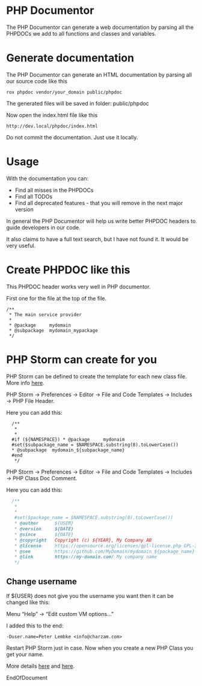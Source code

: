 # PHP Documentor
The PHP Documentor can generate a web documentation by parsing all the PHPDOCs we add to all functions and classes and variables.

# Generate documentation
The PHP Documentor can generate an HTML documentation by parsing all our source code like this

```
rox phpdoc vendor/your_domain public/phpdoc
```

The generated files will be saved in folder: public/phpdoc

Now open the index.html file like this

``` 
http://dev.local/phpdoc/index.html
```

Do not commit the documentation. Just use it locally.

# Usage
With the documentation you can:

* Find all misses in the PHPDOCs
* Find all TODOs
* Find all deprecated features - that you will remove in the next major version 

In general the PHP Documentor will help us write better PHPDOC headers to guide developers in our code.

It also claims to have a full text search, but I have not found it. It would be very useful.

# Create PHPDOC like this
This PHPDOC header works very well in PHP documentor.

First one for the file at the top of the file.
```
/**
 * The main service provider
 *
 * @package     mydomain
 * @subpackage  mydomain_mypackage
 */
```

# PHP Storm can create for you
PHP Storm can be defined to create the template for each new class file.
More info [here](https://www.jetbrains.com/help/phpstorm/settings-file-and-code-templates.html).
  
PHP Storm -> Preferences -> Editor -> File and Code Templates -> Includes -> PHP File Header.
  
Here you can add this:
``` 
  /**
   * 
   *
  #if (${NAMESPACE}) * @package     mydonaim
  #set($subpackage_name = $NAMESPACE.substring(8).toLowerCase())
  * @subpackage  mydomain_${subpackage_name}
  #end
   */
```
PHP Storm -> Preferences -> Editor -> File and Code Templates -> Includes -> PHP Class Doc Comment.
  
Here you can add this:
```php 
  /**
   *
   * 
   #set($package_name = $NAMESPACE.substring(8).toLowerCase())
   * @author      ${USER}
   * @version     ${DATE}
   * @since       ${DATE}
   * @copyright   Copyright (c) ${YEAR}, My Company AB
   * @license     https://opensource.org/licenses/gpl-license.php GPL-3.0-or-later
   * @see         https://github.com/MyDomain/mydomain_${package_name} GitHub
   * @link        https://my-domain.com/ My company name
   */
```  
     
## Change username
If ${USER} does not give you the username you want then it can be changed like this:
  
Menu “Help” → “Edit custom VM options…”
  
I added this to the end:
  
``` 
-Duser.name=Peter Lembke <info@charzam.com>
```  

Restart PHP Storm just in case. Now when you create a new PHP Class you get your name.
  
More details [here](https://intellij-support.jetbrains.com/hc/en-us/community/posts/207046805-How-to-change-USER-vaule-) and [here](https://www.jetbrains.com/help/phpstorm/tuning-the-ide.html#default-dirs).

EndOfDocument
